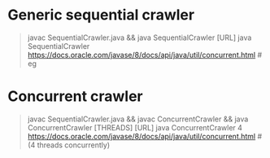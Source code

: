 # Generic sequential crawler
> javac SequentialCrawler.java && java SequentialCrawler [URL]
> java SequentialCrawler https://docs.oracle.com/javase/8/docs/api/java/util/concurrent.html  # eg

# Concurrent crawler
>javac SequentialCrawler.java && javac ConcurrentCrawler && java ConcurrentCrawler [THREADS] [URL]
>java ConcurrentCrawler 4 https://docs.oracle.com/javase/8/docs/api/java/util/concurrent.html  # (4 threads concurrently)
